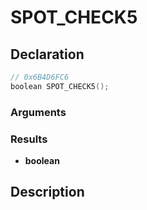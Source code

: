 # SPOT_CHECK5

## Declaration
```cpp
// 0x6B4D6FC6
boolean SPOT_CHECK5();
```

### Arguments

### Results
- **boolean**

## Description
